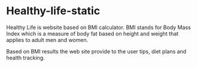 # Healthy-life-static

Healthy Life is website based on BMI calculator. BMI stands for Body Mass Index which is a measure of body fat based on height and weight that applies to adult men and women.

Based on BMI results the web site provide to the user tips, diet plans and health tracking.

